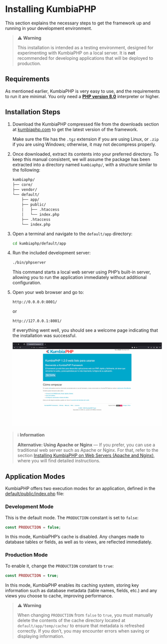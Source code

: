 # Installing KumbiaPHP

This section explains the necessary steps to get the framework up and running in your development environment.

> ⚠️ **Warning**
>
> This installation is intended as a testing environment, designed for experimenting with KumbiaPHP on a local server.
> It is **not** recommended for developing applications that will be deployed to production.

## Requirements

As mentioned earlier, KumbiaPHP is very easy to use, and the requirements to run it are minimal. You only need a [**PHP
version 8.0**](https://www.php.net/) interpreter or higher.

## Installation Steps

1. Download the KumbiaPHP compressed file from the downloads section at
   [kumbiaphp.com](http://www.kumbiaphp.com/blog/manuales-y-descargas/) to get the latest version of the framework.

   Make sure the file has the `.tgz` extension if you are using Linux, or `.zip` if you are using Windows; otherwise, it
   may not decompress properly.

2. Once downloaded, extract its contents into your preferred directory.
   To keep this manual consistent, we will assume the package has been extracted into a directory named `kumbiaphp/`,
   with a structure similar to the following:

   ```
   kumbiaphp/
   ├── core/
   ├── vendor/
   └── default/
       ├── app/
       ├── public/
       │   ├── .htaccess
       │   └── index.php
       ├── .htaccess
       └── index.php
   ```

3. Open a terminal and navigate to the `default/app` directory:

   ```bash
   cd kumbiaphp/default/app
   ```

4. Run the included development server:

   ```bash
   ./bin/phpserver
   ```

   This command starts a local web server using PHP’s built-in server, allowing you to run the application immediately
   without additional configuration.

5. Open your web browser and go to:

   ```
   http://0.0.0.0:8001/
   ```

   or

   ```
   http://127.0.0.1:8001/
   ```

   If everything went well, you should see a welcome page indicating that the installation was successful.

   ![Successful installation](../images/successful-installation.jpg)

> ℹ️ **Information**
>
> **Alternative: Using Apache or Nginx** — If you prefer, you can use a traditional web server such as Apache or Nginx.
> For that, refer to the section
> [Installing KumbiaPHP on Web Servers (Apache and Nginx)](installing-kumbiaphp-apache-nginx.md), where you will find
> detailed instructions.

## Application Modes

KumbiaPHP offers two execution modes for an application, defined in the
[default/public/index.php](https://github.com/KumbiaPHP/KumbiaPHP/blob/master/default/public/index.php) file:

### Development Mode

This is the default mode. The `PRODUCTION` constant is set to `false`:

```php
const PRODUCTION = false;
```

In this mode, KumbiaPHP’s cache is disabled. Any changes made to database tables or fields, as well as to views, are
reflected immediately.

### Production Mode

To enable it, change the `PRODUCTION` constant to `true`:

```php
const PRODUCTION = true;
```

In this mode, KumbiaPHP enables its caching system, storing key information such as database metadata (table names,
fields, etc.) and any views you choose to cache, improving performance.

> ⚠️ **Warning**
>
> When changing `PRODUCTION` from `false` to `true`, you must manually delete the contents of the cache directory
> located at `default/app/temp/cache/` to ensure that metadata is refreshed correctly. If you don’t, you may encounter
> errors when saving or displaying information.
